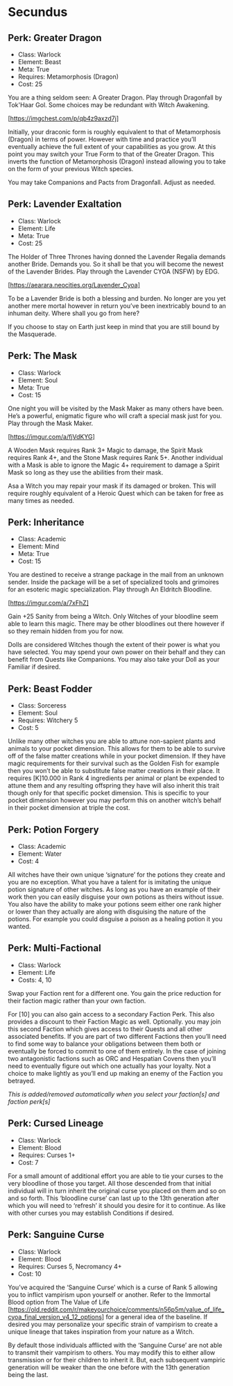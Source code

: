 # Secundus

## Perk: Greater Dragon
- Class: Warlock
- Element: Beast
- Meta: True
- Requires: Metamorphosis (Dragon)
- Cost: 25

You are a thing seldom seen: A Greater Dragon. Play through Dragonfall by Tok'Haar Gol. Some choices may be redundant with Witch Awakening.

[https://imgchest.com/p/qb4z9axzd7j]

Initially, your draconic form is roughly equivalent to that of Metamorphosis (Dragon) in terms of power. However with time and practice you’ll eventually achieve the full extent of your capabilities as you grow. At this point you may switch your True Form to that of the Greater Dragon. This inverts the function of Metamorphosis (Dragon) instead allowing you to take on the form of your previous Witch species.

You may take Companions and Pacts from Dragonfall. Adjust as needed.


## Perk: Lavender Exaltation
- Class: Warlock
- Element: Life
- Meta: True
- Cost: 25

The Holder of Three Thrones having donned the Lavender Regalia demands another Bride. Demands you. So it shall be that you will become the newest of the Lavender Brides. Play through the Lavender CYOA (NSFW) by EDG.

[https://aearara.neocities.org/Lavender_Cyoa]

To be a Lavender Bride is both a blessing and burden. No longer are you yet another mere mortal however in return you’ve been inextricably bound to an inhuman deity. Where shall you go from here?

If you choose to stay on Earth just keep in mind that you are still bound by the Masquerade.


## Perk: The Mask
- Class: Warlock
- Element: Soul
- Meta: True
- Cost: 15

One night you will be visited by the Mask Maker as many others have been. He’s a powerful, enigmatic figure who will craft a special mask just for you. Play through the Mask Maker.

[https://imgur.com/a/fjVdKYG]

A Wooden Mask requires Rank 3+ Magic to damage, the Spirit Mask requires Rank 4+, and the Stone Mask requires Rank 5+. Another individual with a Mask is able to ignore the Magic 4+ requirement to damage a Spirit Mask so long as they use the abilities from their mask.

Asa a Witch you may repair your mask if its damaged or broken. This will require roughly equivalent of a Heroic Quest which can be taken for free as many times as needed.


## Perk: Inheritance
- Class: Academic
- Element: Mind
- Meta: True
- Cost: 15

You are destined to receive a strange package in the mail from an unknown sender. Inside the package will be a set of specialized tools and grimoires for an esoteric magic specialization. Play through An Eldritch Bloodline.

[https://imgur.com/a/7xFhZ]

Gain +25 Sanity from being a Witch. Only Witches of your bloodline seem able to learn this magic. There may be other bloodlines out there however if so they remain hidden from you for now.

Dolls are considered Witches though the extent of their power is what you have selected. You may spend your own power on their behalf and they can benefit from Quests like Companions. You may also take your Doll as your Familiar if desired.


## Perk: Beast Fodder
- Class: Sorceress
- Element: Soul
- Requires: Witchery 5
- Cost: 5

Unlike many other witches you are able to attune non-sapient plants and animals to your pocket dimension. This allows for them to be able to survive off of the false matter creations while in your pocket dimension. If they have magic requirements for their survival such as the Golden Fish for example then you won’t be able to substitute false matter creations in their place. It requires [K]10.000 in Rank 4 ingredients per animal or plant be expended to attune them and any resulting offspring they have will also inherit this trait though only for that specific pocket dimension.
This is specific to your pocket dimension however you may perform this on another witch’s behalf in their pocket dimension at triple the cost.


## Perk: Potion Forgery
- Class: Academic
- Element: Water
- Cost: 4

All witches have their own unique ‘signature’ for the potions they create and you are no exception. What you have a talent for is imitating the unique potion signature of other witches. As long as you have an example of their work then you can easily disguise your own potions as theirs without issue. You also have the ability to make your potions seem either one rank higher or lower than they actually are along with disguising the nature of the potions. For example you could disguise a poison as a healing potion it you wanted.


## Perk: Multi-Factional
- Class: Warlock
- Element: Life
- Costs: 4, 10

Swap your Faction rent for a different one. You gain the price reduction for their faction magic rather than your own faction.

For [10] you can also gain access to a secondary Faction Perk. This also provides a discount to their Faction Magic as well. Optionally. you may join this second Faction which gives access to their Quests and all other associated benefits. If you are part of two different Factions then you’ll need to find some way to balance your obligations between them both or eventually be forced to commit to one of them entirely. In the case of joining two antagonistic factions such as ORC and Hespatian Covens then you’ll need to eventually figure out which one actually has your loyalty. Not a choice to make lightly as you’ll end up making an enemy of the Faction you betrayed.

*This is added/removed automatically when you select your faction[s] and faction perk[s]*


## Perk: Cursed Lineage
- Class: Warlock
- Element: Blood
- Requires: Curses 1+
- Cost: 7

For a small amount of additional effort you are able to tie your curses to the very bloodline of those you target. All those descended from that initial individual will in turn inherit the original curse you placed on them and so on and so forth. This ‘bloodline curse’ can last up to the 13th generation after which you will need to ‘refresh’ it should you desire for it to continue. As like with other curses you may establish Conditions if desired.


## Perk: Sanguine Curse
- Class: Warlock
- Element: Blood
- Requires: Curses 5, Necromancy 4+
- Cost: 10

You’ve acquired the ‘Sanguine Curse’ which is a curse of Rank 5 allowing you to inflict vampirism upon yourself or another. Refer to the Immortal Blood option from The Value of Life [https://old.reddit.com/r/makeyourchoice/comments/n56p5m/value_of_life_cyoa_final_version_v4_12_options] for a general idea of the baseline. If desired you may personalize your specific strain of vampirism to create a unique lineage that takes inspiration from your nature as a Witch.

By default those individuals afflicted with the ‘Sanguine Curse’ are not able to transmit their vampirism to others. You may modify this to either allow transmission or for their children to inherit it. But, each subsequent vampiric generation will be weaker than the one before with the 13th generation being the last.
